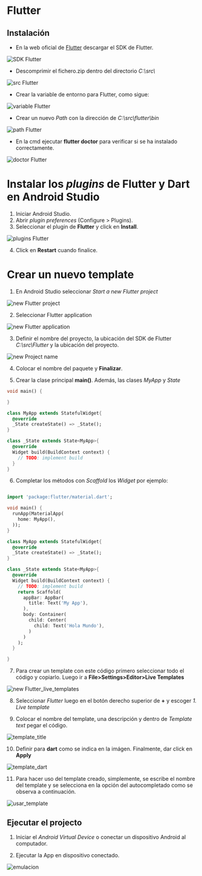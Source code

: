 # Flutter

## Instalación

* En la web oficial de [Flutter](https://flutter.dev/docs/get-started/install) descargar el SDK de Flutter.

![SDK Flutter](images/SDK_Flutter.PNG)

* Descomprimir el fichero.zip dentro del directorio _C:\src\\_

![src Flutter](images/src_flutter.PNG)

* Crear la variable de entorno para Flutter, como sigue:

![variable Flutter](images/variables_entorno.png)

* Crear un nuevo _Path_ con la dirección de _C:\src\flutter\bin_

![path Flutter](images/flutter_bin.PNG)

* En la cmd ejecutar **flutter doctor** para verificar si se ha instalado correctamente.

![doctor Flutter](images/flutter_doctor.PNG)

# Instalar los _plugins_ de Flutter y Dart en Android Studio

1. Iniciar Android Studio.
2. Abrir _plugin preferences_ (Configure > Plugins).
3. Seleccionar el plugin de **Flutter** y click en **Install**.

![plugins Flutter](images/Plugin_Flutter.PNG)

4. Click en **Restart** cuando finalice.

# Crear un nuevo template

1. En Android Studio seleccionar _Start a new Flutter project_

![new Flutter project](images/proyecto1/new_Flutter_project.PNG)


2. Seleccionar Flutter application

![new Flutter application](images/proyecto1/Flutter_application.PNG)

3. Definir el nombre del proyecto, la ubicación del SDK de Flutter _C:\src\Flutter_ y la ubicación del proyecto.

![new Project name](images/proyecto1/Project_name.PNG)

4. Colocar el nombre del paquete y **Finalizar**.

5. Crear la clase principal **main()**. Además, las clases _MyApp_ y _State_

```dart
void main() {

}

class MyApp extends StatefulWidget{
  @override
  _State createState() => _State();
}

class _State extends State<MyApp>{
  @override
  Widget build(BuildContext context) {
    // TODO: implement build
  }
}
```

6. Completar los métodos con _Scaffold_ los _Widget_ por ejemplo:
```dart

import 'package:flutter/material.dart';

void main() {
  runApp(MaterialApp(
    home: MyApp(),
  ));
}

class MyApp extends StatefulWidget{
  @override
  _State createState() => _State();
}

class _State extends State<MyApp>{
  @override
  Widget build(BuildContext context) {
    // TODO: implement build
    return Scaffold(
      appBar: AppBar(
        title: Text('My App'),
      ),
      body: Container(
        child: Center(
          child: Text('Hola Mundo'),
        )
      )
    );
  }

}

```

7. Para crear un template con este código primero seleccionar todo el código y copiarlo. Luego ir a **File>Settings>Editor>Live Templates**

![new Flutter_live_templates](images/proyecto1/Flutter_live_templates.PNG)

8. Seleccionar _Flutter_ luego en el botón derecho superior de **+** y escoger _1. Live template_

9. Colocar el nombre del template, una descripción y dentro de _Template text_ pegar el código.

![template_title](images/proyecto1/template_title.PNG)

10. Definir para **dart** como se indica en la imágen. Finalmente, dar click en **Apply**

![template_dart](images/proyecto1/template_dart.PNG)

11. Para hacer uso del template creado, simplemente, se escribe el nombre del template y se selecciona en la opción del autocompletado como se observa a continuación.

![usar_template](images/proyecto1/usar_template.PNG)

## Ejecutar el projecto

1. Iniciar el _Android Virtual Device_ o conectar un dispositivo Android al computador.

2. Ejecutar la App en dispositivo conectado.

![emulacion](images/proyecto1/emulacion.PNG)

